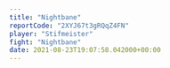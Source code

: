 ```yaml
---
title: "Nightbane"
reportCode: "2XYJ67t3gRQqZ4FN"
player: "Stifmeister"
fight: "Nightbane"
date: 2021-08-23T19:07:58.042000+00:00
---
```

